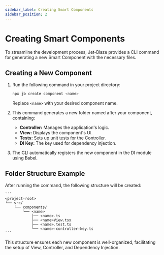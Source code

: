 ```yaml
---
sidebar_label: Creating Smart Components
sidebar_position: 2
---
```

# Creating Smart Components

To streamline the development process, Jet-Blaze provides a CLI command for generating a new Smart Component with the necessary files.

## Creating a New Component

1. Run the following command in your project directory:

    ```bash
    npx jb create component <name>
    ```
    Replace `<name>` with your desired component name.

2. This command generates a new folder named after your component, containing:
    - **Controller:** Manages the application's logic.
    - **View:** Displays the component's UI.
    - **Tests:** Sets up unit tests for the Controller.
    - **DI Key:** The key used for dependency injection.

3. The CLI automatically registers the new component in the DI module using Babel.

## Folder Structure Example

After running the command, the following structure will be created:

    ```
    <project-root>
    └── src/
        └── components/
            └── <name>
                ├── <name>.ts
                ├── <name>View.tsx
                ├── <name>.test.ts
                └── <name>-controller-key.ts
    ```

This structure ensures each new component is well-organized, facilitating the setup of View, Controller, and Dependency Injection.
